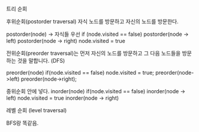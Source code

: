 트리 순회

후위순회(postorder traversal) 자식 노드를 방문하고 자신의 노드를 방문한다.

postorder(node) -> 자식들 우선
    if (node.visited == false)
        postorder(node -> left)
        postorder(node -> right)
        node.visited = true


전위순회(preorder traversal)는 먼저 자신의 노드를 방문하고 그 다음 노드들을 방문하는 것을 말합니다. (DFS)

preorder(node)
    if(node.visited == false)
        node.visited = true;
        preorder(node->left)
        preorder(node->right);


중위순회 안에 넣다.
inorder(node)
    if(node.visited == false)
        inorder(node -> left)
        node.visited = true
        inorder(node -> right)

레벨 순회 (level traversal)

BFS랑 똑같음. 